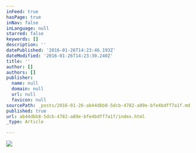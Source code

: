 ```yaml
---
inFeed: true
hasPage: true
inNav: false
inLanguage: null
starred: false
keywords: []
description: ''
datePublished: '2016-01-26T14:23:46.193Z'
dateModified: '2016-01-26T14:23:30.240Z'
title: ''
author: []
authors: []
publisher:
  name: null
  domain: null
  url: null
  favicon: null
sourcePath: _posts/2016-01-26-ab44dbb8-5dcb-4782-a89e-bfe4bdff7a1f.md
published: true
url: ab44dbb8-5dcb-4782-a89e-bfe4bdff7a1f/index.html
_type: Article

---
```

![](https://the-grid-user-content.s3-us-west-2.amazonaws.com/33e18929-0476-4c19-9331-7cff6037133b.JPG)